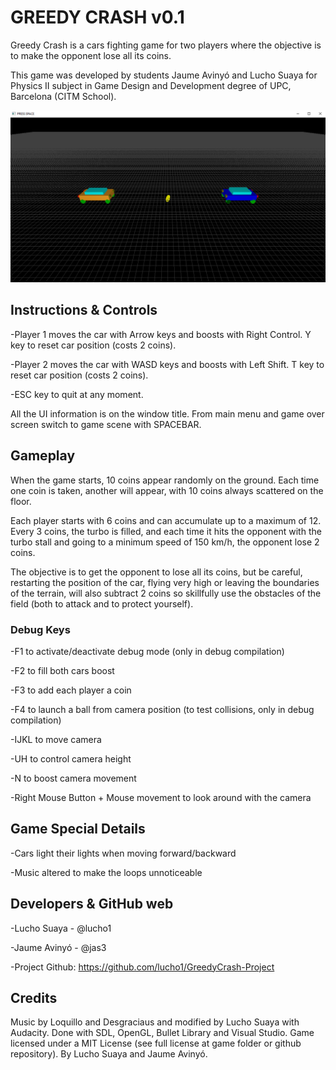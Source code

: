 # GREEDY CRASH v0.1
Greedy Crash is a cars fighting game for two players where the objective is to make the opponent lose all its coins.

This game was developed by students Jaume Avinyó and Lucho Suaya for Physics II subject in Game Design and Development degree of UPC, Barcelona (CITM School).

![](https://github.com/lucho1/GreedyCrash-Project/blob/master/Captura.PNG)

## Instructions & Controls
-Player 1 moves the car with Arrow keys and boosts with Right Control. Y key to reset car position (costs 2 coins).

-Player 2 moves the car with WASD keys and boosts with Left Shift. T key to reset car position (costs 2 coins).

-ESC key to quit at any moment.

All the UI information is on the window title. From main menu and game over screen switch to game scene with SPACEBAR.

## Gameplay
When the game starts, 10 coins appear randomly on the ground. Each time one coin is taken, another will appear, with 10 coins always scattered on the floor.

Each player starts with 6 coins and can accumulate up to a maximum of 12. Every 3 coins, the turbo is filled, and each time it hits the opponent with the turbo stall and going to a minimum speed of 150 km/h, the opponent lose 2 coins.

The objective is to get the opponent to lose all its coins, but be careful, restarting the position of the car, flying very high or leaving the boundaries of the terrain, will also subtract 2 coins so skillfully use the obstacles of the field (both to attack and to protect yourself).

### Debug Keys
-F1 to activate/deactivate debug mode (only in debug compilation)

-F2 to fill both cars boost

-F3 to add each player a coin

-F4 to launch a ball from camera position (to test collisions, only in debug compilation)

-IJKL to move camera

-UH to control camera height

-N to boost camera movement

-Right Mouse Button + Mouse movement to look around with the   camera

## Game Special Details
-Cars light their lights when moving forward/backward

-Music altered to make the loops unnoticeable

## Developers & GitHub web
-Lucho Suaya - @lucho1

-Jaume Avinyó - @jas3

-Project Github: https://github.com/lucho1/GreedyCrash-Project

## Credits
Music by Loquillo and Desgraciaus and modified by Lucho Suaya with Audacity. Done with SDL, OpenGL, Bullet Library and Visual Studio. Game licensed under a MIT License (see full license at game folder or github repository). By Lucho Suaya and Jaume Avinyó.
